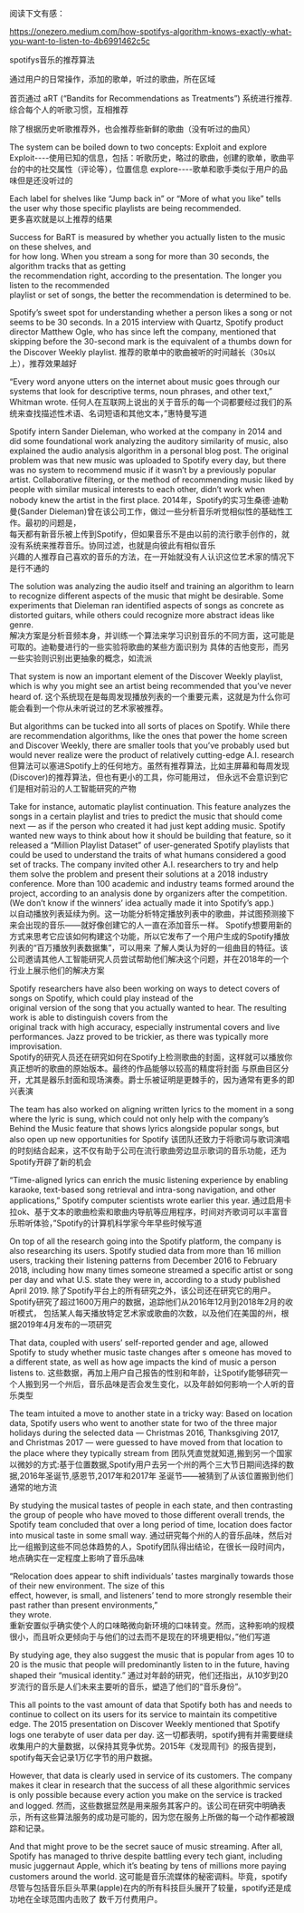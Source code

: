 

阅读下文有感：  

https://onezero.medium.com/how-spotifys-algorithm-knows-exactly-what-you-want-to-listen-to-4b6991462c5c

spotifys音乐的推荐算法

通过用户的日常操作，添加的歌单，听过的歌曲，所在区域

首页通过 aRT (“Bandits for Recommendations as Treatments”) 系统进行推荐.综合每个人的听歌习惯，互相推荐

除了根据历史听歌推荐外，也会推荐些新鲜的歌曲（没有听过的曲风）

The system can be boiled down to two concepts: Exploit and explore
Exploit----使用已知的信息，包括：听歌历史，略过的歌曲，创建的歌单，歌曲平台的中的社交属性（评论等），位置信息
explore----歌单和歌手类似于用户的品味但是还没听过的


Each label for shelves like “Jump back in” or “More of what you like” tells the user why those 
specific playlists are being recommended.  
更多喜欢就是以上推荐的结果

Success for BaRT is measured by whether you actually listen to the music on these shelves, and  
for how long. When you stream a song for more than 30 seconds, the algorithm tracks that as getting  
the recommendation right, according to the presentation. The longer you listen to the recommended  
playlist or set of songs, the better the recommendation is determined to be.  

Spotify’s sweet spot for understanding whether a person likes a song or not seems to be 30 seconds. 
In a 2015 interview with Quartz, Spotify product director Matthew Ogle, who has since left the company, 
mentioned that skipping before the 30-second mark is the equivalent of a thumbs down for the Discover Weekly playlist.
推荐的歌单中的歌曲被听的时间越长（30s以上），推荐效果越好

“Every word anyone utters on the internet about music goes through our systems that look for descriptive terms, 
noun phrases, and other text,” Whitman wrote.
任何人在互联网上说出的关于音乐的每一个词都要经过我们的系统来查找描述性术语、名词短语和其他文本，”惠特曼写道


Spotify intern Sander Dieleman, who worked at the company in 2014 and did some foundational work analyzing 
the auditory similarity of music, also explained the audio analysis algorithm in a personal blog post. 
The original problem was that new music was uploaded to Spotify every day, but there was no system to 
recommend music if it wasn’t by a previously popular artist. Collaborative filtering, or the method of 
recommending music liked by people with similar musical interests to each other, didn’t work when nobody 
knew the artist in the first place.
2014年，Spotify的实习生桑德·迪勒曼(Sander Dieleman)曾在该公司工作，做过一些分析音乐听觉相似性的基础性工作。最初的问题是，  
每天都有新音乐被上传到Spotify，但如果音乐不是由以前的流行歌手创作的，就没有系统来推荐音乐。协同过滤，也就是向彼此有相似音乐  
兴趣的人推荐自己喜欢的音乐的方法，在一开始就没有人认识这位艺术家的情况下是行不通的  


The solution was analyzing the audio itself and training an algorithm to learn to recognize different aspects 
of the music that might be desirable. Some experiments that Dieleman ran identified aspects of songs as concrete 
as distorted guitars, while others could recognize more abstract ideas like genre.  
解决方案是分析音频本身，并训练一个算法来学习识别音乐的不同方面，这可能是可取的。迪勒曼进行的一些实验将歌曲的某些方面识别为
具体的吉他变形，而另一些实验则识别出更抽象的概念，如流派

That system is now an important element of the Discover Weekly playlist, which is why you might see an artist 
being recommended that you’ve never heard of.
这个系统现在是每周发现播放列表的一个重要元素，这就是为什么你可能会看到一个你从未听说过的艺术家被推荐。

But algorithms can be tucked into all sorts of places on Spotify. While there are recommendation algorithms, 
like the ones that power the home screen and Discover Weekly, there are smaller tools that you’ve probably used 
but would never realize were the product of relatively cutting-edge A.I. research
但算法可以塞进Spotify上的任何地方。虽然有推荐算法，比如主屏幕和每周发现(Discover)的推荐算法，但也有更小的工具，你可能用过，
但永远不会意识到它们是相对前沿的人工智能研究的产物

Take for instance, automatic playlist continuation. This feature analyzes the songs in a certain playlist and 
tries to predict the music that should come next — as if the person who created it had just kept adding music. 
Spotify wanted new ways to think about how it should be building that feature, so it released a “Million Playlist Dataset” 
of user-generated Spotify playlists that could be used to understand the traits of what humans considered a good set of tracks. 
The company invited other A.I. researchers to try and help them solve the problem and present their solutions at a 2018 
industry conference. More than 100 academic and industry teams formed around the project, according to an analysis done 
by organizers after the competition. (We don’t know if the winners’ idea actually made it into Spotify’s app.)  
以自动播放列表延续为例。这一功能分析特定播放列表中的歌曲，并试图预测接下来会出现的音乐——就好像创建它的人一直在添加音乐一样。
Spotify想要用新的方式来思考它应该如何构建这个功能，所以它发布了一个用户生成的Spotify播放列表的“百万播放列表数据集”，可以用来
了解人类认为好的一组曲目的特征。该公司邀请其他人工智能研究人员尝试帮助他们解决这个问题，并在2018年的一个行业上展示他们的解决方案

Spotify researchers have also been working on ways to detect covers of songs on Spotify, which could play instead of the  
original version of the song that you actually wanted to hear. The resulting work is able to distinguish covers from the   
original track with high accuracy, especially instrumental covers and live performances. Jazz proved to be trickier, 
as there was typically more improvisation.  
Spotify的研究人员还在研究如何在Spotify上检测歌曲的封面，这样就可以播放你真正想听的歌曲的原始版本。最终的作品能够以较高的精度将封面
与原曲目区分开，尤其是器乐封面和现场演奏。爵士乐被证明是更棘手的，因为通常有更多的即兴表演

The team has also worked on aligning written lyrics to the moment in a song where the lyric is sung, which could not 
only help with the company’s Behind the Music feature that shows lyrics alongside popular songs, but also open up new 
opportunities for Spotify
该团队还致力于将歌词与歌词演唱的时刻结合起来，这不仅有助于公司在流行歌曲旁边显示歌词的音乐功能，还为Spotify开辟了新的机会

“Time-aligned lyrics can enrich the music listening experience by enabling karaoke, text-based song retrieval and 
intra-song navigation, and other applications,” Spotify computer scientists wrote earlier this year.
通过启用卡拉ok、基于文本的歌曲检索和歌曲内导航等应用程序，时间对齐歌词可以丰富音乐聆听体验，”Spotify的计算机科学家今年早些时候写道

On top of all the research going into the Spotify platform, the company is also researching its users. Spotify studied 
data from more than 16 million users, tracking their listening patterns from December 2016 to February 2018, including 
how many times someone streamed a specific artist or song per day and what U.S. state they were in, according to a study 
published April 2019.
除了Spotify平台上的所有研究之外，该公司还在研究它的用户。Spotify研究了超过1600万用户的数据，追踪他们从2016年12月到2018年2月的收听模式，
包括某人每天播放特定艺术家或歌曲的次数，以及他们在美国的州，根据2019年4月发布的一项研究

That data, coupled with users’ self-reported gender and age, allowed Spotify to study whether music taste changes after s
omeone has moved to a different state, as well as how age impacts the kind of music a person listens to.
这些数据，再加上用户自己报告的性别和年龄，让Spotify能够研究一个人搬到另一个州后，音乐品味是否会发生变化，以及年龄如何影响一个人听的音乐类型

The team intuited a move to another state in a tricky way: Based on location data, Spotify users who went to another state 
for two of the three major holidays during the selected data — Christmas 2016, Thanksgiving 2017, and Christmas 2017 — were 
guessed to have moved from that location to the place where they typically stream from
团队凭直觉就知道,搬到另一个国家以微妙的方式:基于位置数据,Spotify用户去另一个州的两个三大节日期间选择的数据,2016年圣诞节,感恩节,2017年和2017年
圣诞节——被猜到了从该位置搬到他们通常的地方流

By studying the musical tastes of people in each state, and then contrasting the group of people who have moved to those 
different overall trends, the Spotify team concluded that over a long period of time, location does factor into musical 
taste in some small way.
通过研究每个州的人的音乐品味，然后对比一组搬到这些不同总体趋势的人，Spotify团队得出结论，在很长一段时间内，地点确实在一定程度上影响了音乐品味

“Relocation does appear to shift individuals’ tastes marginally towards those of their new environment. The size of this  
effect, however, is small, and listeners’ tend to more strongly resemble their past rather than present environments,”  
they wrote.  
重新安置似乎确实使个人的口味略微向新环境的口味转变。然而，这种影响的规模很小，而且听众更倾向于与他们的过去而不是现在的环境更相似，”他们写道

By studying age, they also suggest the music that is popular from ages 10 to 20 is the music that people will predominantly 
listen to in the future, having shaped their “musical identity.”
通过对年龄的研究，他们还指出，从10岁到20岁流行的音乐是人们未来主要听的音乐，塑造了他们的“音乐身份”。

This all points to the vast amount of data that Spotify both has and needs to continue to collect on its users for its service 
to maintain its competitive edge. The 2015 presentation on Discover Weekly mentioned that Spotify logs one terabyte of user data 
per day.
这一切都表明，spotify拥有并需要继续收集用户的大量数据，以保持其竞争优势。2015年《发现周刊》的报告提到，spotify每天会记录1万亿字节的用户数据。

However, that data is clearly used in service of its customers. The company makes it clear in research that the success of 
all these algorithmic services is only possible because every action you make on the service is tracked and logged.
然而，这些数据显然是用来服务其客户的。该公司在研究中明确表示，所有这些算法服务的成功是可能的，因为您在服务上所做的每一个动作都被跟踪和记录。

And that might prove to be the secret sauce of music streaming. After all, Spotify has managed to thrive despite battling 
every tech giant, including music juggernaut Apple, which it’s beating by tens of millions more paying customers around 
the world.
这可能是音乐流媒体的秘密调料。毕竟，spotify尽管与包括音乐巨头苹果(apple)在内的所有科技巨头展开了较量，spotify还是成功地在全球范围内击败了
数千万付费用户。

